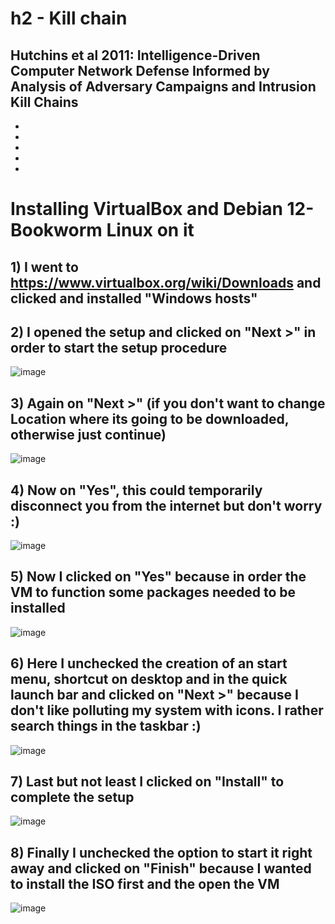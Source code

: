 # h2 - Kill chain

## Hutchins et al 2011: Intelligence-Driven Computer Network Defense Informed by Analysis of Adversary Campaigns and Intrusion Kill Chains
-
-
-
-
-

# Installing VirtualBox and Debian 12-Bookworm Linux on it
## 1) I went to https://www.virtualbox.org/wiki/Downloads and clicked and installed "Windows hosts"

## 2) I opened the setup and clicked on "Next >" in order to start the setup procedure
![image](https://github.com/user-attachments/assets/1f5f2101-59b4-4cf1-b20a-668f3245ed01)

## 3) Again on "Next >" (if you don't want to change Location where its going to be downloaded, otherwise just continue)
![image](https://github.com/user-attachments/assets/f35daf8a-01b8-48b0-91be-00407512ec90)

## 4) Now on "Yes", this could temporarily disconnect you from the internet but don't worry :)
![image](https://github.com/user-attachments/assets/7e8de1f2-7f5c-401e-94c1-d9d2ec32783b)

## 5) Now I clicked on "Yes" because in order the VM to function some packages needed to be installed
![image](https://github.com/user-attachments/assets/14adab79-00c6-4e88-9c26-4d5a7a6f0ea6)

## 6) Here I unchecked the creation of an start menu, shortcut on desktop and in the quick launch bar and clicked on "Next >" because I don't like polluting my system with icons. I rather search things in the taskbar :)
![image](https://github.com/user-attachments/assets/a381f953-f5cc-48d8-b568-497361e49821)

## 7) Last but not least I clicked on "Install" to complete the setup
![image](https://github.com/user-attachments/assets/7b13bb7a-82de-4e78-bc1e-6d841a7169ea)

## 8) Finally I unchecked the option to start it right away and clicked on "Finish" because I wanted to install the ISO first and the open the VM
![image](https://github.com/user-attachments/assets/29650fba-a4ff-420e-a0fb-e1dc9335a45c)


